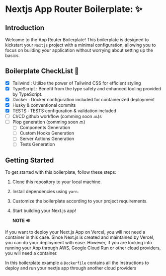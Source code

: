 # Nextjs App Router Boilerplate: ✨

## Introduction

Welcome to the App Router Boilerplate! This boilerplate is designed to kickstart your `Nextjs` project with a minimal configuration, allowing you to focus on building your application without worrying about setting up the basics.

## Boilerplate CheckList 👀

- [x] Tailwind : Utilize the power of Tailwind CSS for efficient styling
- [x] TypeScript : Benefit from the type safety and enhanced tooling provided by TypeScript.
- [x] Docker : Docker configuration included for containerized deployment
- [x] Husky & conventional commits
- [x] TESTS : TESTS configuration & validation included
- [ ] CI/CD github workflow (comming soon 🔜)s
- [ ] Plop generation (comming soon 🔜)
  - [ ] Components Generation
  - [ ] Custom Hooks Generation
  - [ ] Server Actions Generation
  - [ ] Tests Generation

## Getting Started

To get started with this boilerplate, follow these steps:

1. Clone this repository to your local machine.
2. Install dependencies using `yarn`.
3. Customize the boilerplate according to your project requirements.
4. Start building your Next.js app!

   **NOTE 🔉**

If you want to deploy your Next.js App on Vercel, you will not need a container in this case. Since Next.js is created and maintained by Vercel, you can do your deployment with ease. However, if you are looking into running your App through AWS, Google Cloud Run or other cloud providers, you will need a container.

In this boilerplate example a `Dockerfile` contains all the Instructions to deploy and run your nextjs app through another cloud providers
